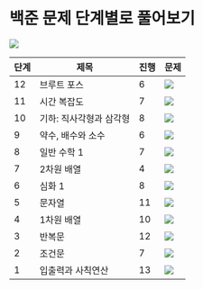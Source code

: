 # 백준 문제 단계별로 풀어보기

<img src="https://img.shields.io/badge/Python-3776AB?style=flat-square&logo=Python&logoColor=white"/>

|단계|제목|진행|문제|
|------|---|---|---|
|12|브루트 포스|6|<img src="https://img.shields.io/badge/도전중-2C5BB4?style=flat-square"/>|
|11|시간 복잡도|7|<img src="https://img.shields.io/badge/완료-006600?style=flat-square"/>|
|10|기하: 직사각형과 삼각형|8|<img src="https://img.shields.io/badge/완료-006600?style=flat-square"/>|
|9|약수, 배수와 소수|6|<img src="https://img.shields.io/badge/완료-006600?style=flat-square"/>|
|8|일반 수학 1|7|<img src="https://img.shields.io/badge/완료-006600?style=flat-square"/>|
|7|2차원 배열|4|<img src="https://img.shields.io/badge/완료-006600?style=flat-square"/>|
|6|심화 1|8|<img src="https://img.shields.io/badge/완료-006600?style=flat-square"/>|
|5|문자열|11|<img src="https://img.shields.io/badge/완료-006600?style=flat-square"/>|
|4|1차원 배열|10|<img src="https://img.shields.io/badge/완료-006600?style=flat-square"/>|
|3|반복문|12|<img src="https://img.shields.io/badge/완료-006600?style=flat-square"/>|
|2|조건문|7|<img src="https://img.shields.io/badge/완료-006600?style=flat-square"/>|
|1|입출력과 사칙연산|13|<img src="https://img.shields.io/badge/완료-006600?style=flat-square"/>|

